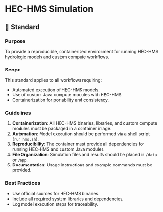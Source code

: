 # HEC-HMS Simulation

## 📐 Standard

### Purpose
To provide a reproducible, containerized environment for running HEC-HMS hydrologic models and custom compute workflows.

### Scope
This standard applies to all workflows requiring:

- Automated execution of HEC-HMS models.
- Use of custom Java compute modules with HEC-HMS.
- Containerization for portability and consistency.

### Guidelines
1. **Containerization**: All HEC-HMS binaries, libraries, and custom compute modules must be packaged in a container image.
2. **Automation**: Model execution should be performed via a shell script (`run_hms.sh`).
3. **Reproducibility**: The container must provide all dependencies for running HEC-HMS and custom Java modules.
4. **File Organization**: Simulation files and results should be placed in `/data` or `/app`.
5. **Documentation**: Usage instructions and example commands must be provided.

### Best Practices
- Use official sources for HEC-HMS binaries.
- Include all required system libraries and dependencies.
- Log model execution steps for traceability.